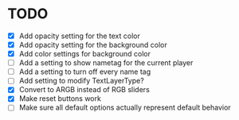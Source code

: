 # TODO
- [x] Add opacity setting for the text color
- [x] Add opacity setting for the background color
- [x] Add color settings for background color
- [ ] Add a setting to show nametag for the current player
- [ ] Add a setting to turn off every name tag
- [ ] Add setting to modify TextLayerType?
- [x] Convert to ARGB instead of RGB sliders
- [x] Make reset buttons work
- [ ] Make sure all default options actually represent default behavior